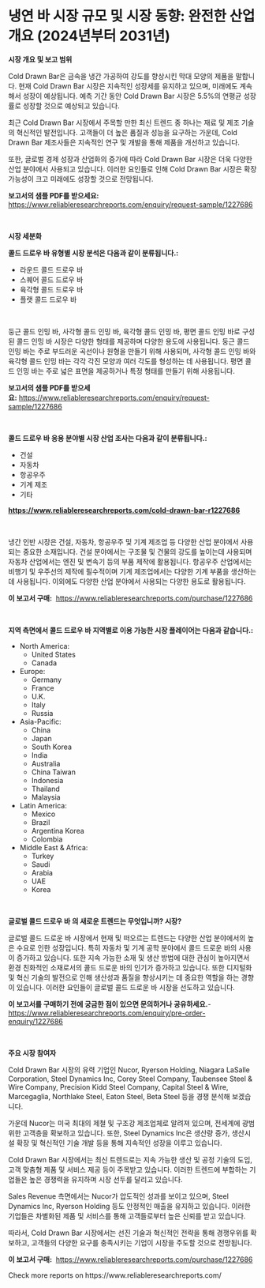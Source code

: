 <p><h1>냉연 바 시장 규모 및 시장 동향: 완전한 산업 개요 (2024년부터 2031년)</h1></p><p><strong>시장 개요 및 보고 범위</strong></p>
<p><p>Cold Drawn Bar은 금속을 냉간 가공하여 강도를 향상시킨 막대 모양의 제품을 말합니다. 현재 Cold Drawn Bar 시장은 지속적인 성장세를 유지하고 있으며, 미래에도 계속해서 성장이 예상됩니다. 예측 기간 동안 Cold Drawn Bar 시장은 5.5%의 연평균 성장률로 성장할 것으로 예상되고 있습니다.</p><p>최근 Cold Drawn Bar 시장에서 주목할 만한 최신 트렌드 중 하나는 재료 및 제조 기술의 혁신적인 발전입니다. 고객들이 더 높은 품질과 성능을 요구하는 가운데, Cold Drawn Bar 제조사들은 지속적인 연구 및 개발을 통해 제품을 개선하고 있습니다.</p><p>또한, 글로벌 경제 성장과 산업화의 증가에 따라 Cold Drawn Bar 시장은 더욱 다양한 산업 분야에서 사용되고 있습니다. 이러한 요인들로 인해 Cold Drawn Bar 시장은 확장 가능성이 크고 미래에도 성장할 것으로 전망됩니다.</p></p>
<p><strong>보고서의 샘플 PDF를 받으세요:</strong> <a href="https://www.reliableresearchreports.com/enquiry/request-sample/1227686">https://www.reliableresearchreports.com/enquiry/request-sample/1227686</a></p>
<p>&nbsp;</p>
<p><strong>시장 세분화</strong></p>
<p><strong>콜드 드로우 바 유형별 시장 분석은 다음과 같이 분류됩니다.:</strong></p>
<p><ul><li>라운드 콜드 드로우 바</li><li>스퀘어 콜드 드로우 바</li><li>육각형 콜드 드로우 바</li><li>플랫 콜드 드로우 바</li></ul></p>
<p>&nbsp;</p>
<p><p>둥근 콜드 인밍 바, 사각형 콜드 인밍 바, 육각형 콜드 인밍 바, 평면 콜드 인밍 바로 구성된 콜드 인밍 바 시장은 다양한 형태를 제공하며 다양한 용도에 사용됩니다. 둥근 콜드 인밍 바는 주로 부드러운 곡선이나 원형을 만들기 위해 사용되며, 사각형 콜드 인밍 바와 육각형 콜드 인밍 바는 각각 각진 모양과 여러 각도를 형성하는 데 사용됩니다. 평면 콜드 인밍 바는 주로 넓은 표면을 제공하거나 특정 형태를 만들기 위해 사용됩니다.</p></p>
<p><strong>보고서의 샘플 PDF를 받으세요:</strong>&nbsp;<a href="https://www.reliableresearchreports.com/enquiry/request-sample/1227686">https://www.reliableresearchreports.com/enquiry/request-sample/1227686</a></p>
<p>&nbsp;</p>
<p><strong> 콜드 드로우 바 응용 분야별 시장 산업 조사는 다음과 같이 분류됩니다.:</strong></p>
<p><ul><li>건설</li><li>자동차</li><li>항공우주</li><li>기계 제조</li><li>기타</li></ul></p>
<p><strong><a href="https://www.reliableresearchreports.com/cold-drawn-bar-r1227686">https://www.reliableresearchreports.com/cold-drawn-bar-r1227686</a></strong></p>
<p>&nbsp;</p>
<p><p>냉간 인반 시장은 건설, 자동차, 항공우주 및 기계 제조업 등 다양한 산업 분야에서 사용되는 중요한 소재입니다. 건설 분야에서는 구조물 및 건물의 강도를 높이는데 사용되며 자동차 산업에서는 엔진 및 변속기 등의 부품 제작에 활용됩니다. 항공우주 산업에서는 비행기 및 우주선의 제작에 필수적이며 기계 제조업에서는 다양한 기계 부품을 생산하는 데 사용됩니다. 이외에도 다양한 산업 분야에서 사용되는 다양한 용도로 활용됩니다.</p></p>
<p><strong>이 보고서 구매:</strong>&nbsp; <a href="https://www.reliableresearchreports.com/purchase/1227686">https://www.reliableresearchreports.com/purchase/1227686</a></p>
<p>&nbsp;</p>
<p><strong>지역 측면에서 콜드 드로우 바 지역별로 이용 가능한 시장 플레이어는 다음과 같습니다.:</strong></p>
<p><ul>
    <li>
        North America:
        <ul>
            <li>United States</li>
            <li>Canada</li>
        </ul>
    </li>
    <li>
        Europe:
        <ul>
            <li>Germany</li>
            <li>France</li>
            <li>U.K.</li>
            <li>Italy</li>
            <li>Russia</li>
        </ul>
    </li>
    <li>
        Asia-Pacific:
        <ul>
            <li>China</li>
            <li>Japan</li>
            <li>South Korea</li>
            <li>India</li>
            <li>Australia</li>
            <li>China Taiwan</li>
            <li>Indonesia</li>
            <li>Thailand</li>
            <li>Malaysia</li>
        </ul>
    </li>
    <li>
        Latin America:
        <ul>
            <li>Mexico</li>
            <li>Brazil</li>
            <li>Argentina Korea</li>
            <li>Colombia</li>
        </ul>
    </li>
    <li>
        Middle East & Africa:
        <ul>
            <li>Turkey</li>
            <li>Saudi</li>
            <li>Arabia</li>
            <li>UAE</li>
            <li>Korea</li>
        </ul>
    </li>
    </ul></p>
<p>&nbsp;</p>
<p><strong>글로벌 콜드 드로우 바 의 새로운 트렌드는 무엇입니까? 시장?</strong></p>
<p><p>글로벌 콜드 드로운 바 시장에서 현재 및 떠오르는 트렌드는 다양한 산업 분야에서의 높은 수요로 인한 성장입니다. 특히 자동차 및 기계 공학 분야에서 콜드 드로운 바의 사용이 증가하고 있습니다. 또한 지속 가능한 소재 및 생산 방법에 대한 관심이 높아지면서 환경 친화적인 소재로서의 콜드 드로운 바의 인기가 증가하고 있습니다. 또한 디지털화 및 혁신 기술의 발전으로 인해 생산성과 품질을 향상시키는 데 중요한 역할을 하는 경향이 있습니다. 이러한 요인들이 글로벌 콜드 드로운 바 시장을 선도하고 있습니다.</p></p>
<p><strong>이 보고서를 구매하기 전에 궁금한 점이 있으면 문의하거나 공유하세요.</strong>- <a href="https://www.reliableresearchreports.com/enquiry/pre-order-enquiry/1227686">https://www.reliableresearchreports.com/enquiry/pre-order-enquiry/1227686</a></p>
<p>&nbsp;</p>
<p><strong>주요 시장 참여자</strong></p>
<p><p>Cold Drawn Bar 시장의 유력 기업인 Nucor, Ryerson Holding, Niagara LaSalle Corporation, Steel Dynamics Inc, Corey Steel Company, Taubensee Steel & Wire Company, Precision Kidd Steel Company, Capital Steel & Wire, Marcegaglia, Northlake Steel, Eaton Steel, Beta Steel 등을 경쟁 분석해 보겠습니다. </p><p>가운데 Nucor는 미국 최대의 제철 및 구조강 제조업체로 알려져 있으며, 전세계에 광범위한 고객층을 확보하고 있습니다. 또한, Steel Dynamics Inc은 생산량 증가, 생산시설 확장 및 혁신적인 기술 개발 등을 통해 지속적인 성장을 이루고 있습니다. </p><p>Cold Drawn Bar 시장에서는 최신 트렌드로는 지속 가능한 생산 및 공정 기술의 도입, 고객 맞춤형 제품 및 서비스 제공 등이 주목받고 있습니다. 이러한 트렌드에 부합하는 기업들은 높은 경쟁력을 유지하며 시장 선두를 달리고 있습니다. </p><p>Sales Revenue 측면에서는 Nucor가 압도적인 성과를 보이고 있으며, Steel Dynamics Inc, Ryerson Holding 등도 안정적인 매출을 유지하고 있습니다. 이러한 기업들은 차별화된 제품 및 서비스를 통해 고객들로부터 높은 신뢰를 받고 있습니다. </p><p>따라서, Cold Drawn Bar 시장에서는 선진 기술과 혁신적인 전략을 통해 경쟁우위를 확보하고, 고객들의 다양한 요구를 충족시키는 기업이 시장을 주도할 것으로 전망됩니다.</p></p>
<p><strong>이 보고서 구매:</strong>&nbsp;&nbsp;<a href="https://www.reliableresearchreports.com/purchase/1227686">https://www.reliableresearchreports.com/purchase/1227686</a></p>
<p>Check more reports on https://www.reliableresearchreports.com/</p>